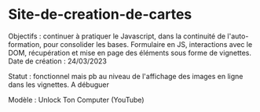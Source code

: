 # Site-de-creation-de-cartes

Objectifs : continuer à pratiquer le Javascript, dans la continuité de l'auto-formation, pour consolider les bases. 
Formulaire en JS, interactions avec le DOM, récupération et mise en page des éléments sous forme de vignettes.
Date de création : 24/03/2023

Statut : fonctionnel mais pb au niveau de l'affichage des images en ligne dans les vignettes. A débuguer

Modèle : Unlock Ton Computer (YouTube)
